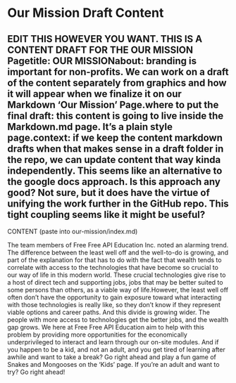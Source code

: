 # Our Mission Draft Content

EDIT THIS HOWEVER YOU WANT. THIS IS A CONTENT DRAFT FOR THE OUR MISSION Pagetitle: OUR MISSIONabout: branding is important for non-profits. We can work on a draft of the content separately from graphics and how it will appear when we finalize it on our Markdown ‘Our Mission’ Page.where to put the final draft: this content is going to live inside the Markdown.md page. It’s a plain style page.context: if we keep the content markdown drafts when that makes sense in a draft folder in the repo, we can update content that way kinda independently. This seems like an alternative to the google docs approach. Is this approach any good? Not sure, but it does have the virtue of unifying the work further in the GitHub repo. This tight coupling seems like it might be useful?  
----

CONTENT (paste into our-mission/index.md)
 
The team members of Free Free API Education Inc. noted an alarming trend. The difference between the least well off and the well-to-do is growing, and part of the explanation for that has to do with the fact that wealth tends to correlate with access to the technologies that have become so crucial to our way of life in this modern world. These crucial technologies give rise to a host of direct tech and supporting jobs, jobs that may be better suited to some persons than others, as a viable way of life.However, the least well off often don’t have the opportunity to gain exposure toward what interacting with those technologies is really like, so they don’t know if they represent viable options and career paths. And this divide is growing wider. The people with more access to technologies get the better jobs, and the wealth gap grows.
We here at Free Free API Education aim to help with this problem by providing more opportunities for the economically underprivileged to interact and learn through our on-site modules. And if you happen to be a kid, and not an adult, and you get tired of learning after awhile and want to take a break? Go right ahead and play a fun game of Snakes and Mongooses on the ‘Kids’ page. If you’re an adult and want to try? Go right ahead!  